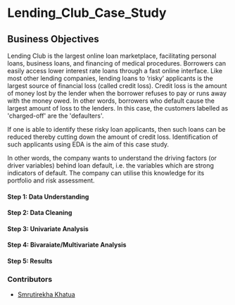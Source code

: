 # Lending_Club_Case_Study

## Business Objectives
Lending Club is the largest online loan marketplace, facilitating personal loans, business loans, and financing of medical procedures. Borrowers can easily access lower interest rate loans through a fast online interface. Like most other lending companies, lending loans to ‘risky’ applicants is the largest source of financial loss (called credit loss). Credit loss is the amount of money lost by the lender when the borrower refuses to pay or runs away with the money owed. In other words, borrowers who default cause the largest amount of loss to the lenders. In this case, the customers labelled as 'charged-off' are the 'defaulters'.

If one is able to identify these risky loan applicants, then such loans can be reduced thereby cutting down the amount of credit loss. Identification of such applicants using EDA is the aim of this case study.

In other words, the company wants to understand the driving factors (or driver variables) behind loan default, i.e. the variables which are strong indicators of default. The company can utilise this knowledge for its portfolio and risk assessment.

#### Step 1: Data Understanding  
#### Step 2: Data Cleaning
#### Step 3: Univariate Analysis
#### Step 4: Bivaraiate/Multivariate Analysis
#### Step 5: Results 

### Contributors
* [Smrutirekha Khatua](https://github.com/Smrutirekha90)
